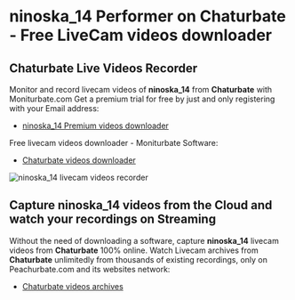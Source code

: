 # ninoska_14 Performer on Chaturbate - Free LiveCam videos downloader

## Chaturbate Live Videos Recorder

Monitor and record livecam videos of **ninoska_14** from **Chaturbate** with Moniturbate.com
Get a premium trial for free by just and only registering with your Email address:
* [ninoska_14 Premium videos downloader](https://moniturbate.com/request-demo-licence-key.html)

Free livecam videos downloader - Moniturbate Software:
* [Chaturbate videos downloader](https://moniturbate.com/moniturbate-download-software.html)

![ninoska_14 livecam videos recorder](https://peachurnet.com/templates/moniturbate-software.png)


## Capture ninoska_14 videos from the Cloud and watch your recordings on Streaming

Without the need of downloading a software, capture **ninoska_14** livecam videos from **Chaturbate** 100% online.
Watch Livecam archives from **Chaturbate** unlimitedly from thousands of existing recordings, only on Peachurbate.com and its websites network:
* [Chaturbate videos archives](https://peachurnet.com/)